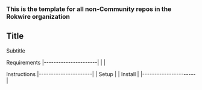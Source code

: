 ### This is the template for all non-Community repos in the Rokwire organization

## Title
Subtitle  

Requirements
|----------------------|
|                      |

Instructions
|----------------------|
|     Setup            |
|     Install          |
|----------------------|
